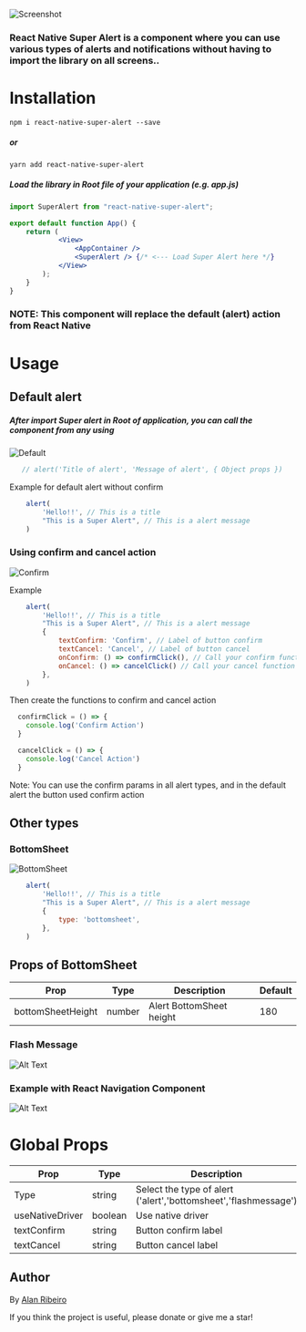 ![Screenshot](https://i.imgur.com/LGauwG0.png)

### React Native Super Alert is a component where you can use various types of alerts and notifications without having to import the library on all screens..

# Installation
```
npm i react-native-super-alert --save
```
##### or
```
yarn add react-native-super-alert
```
##### Load the library in Root file of your application (e.g. app.js)

```jsx
import SuperAlert from "react-native-super-alert";

export default function App() {
    return (
            <View>
                <AppContainer /> 
                <SuperAlert /> {/* <--- Load Super Alert here */}
            </View>
        );
    }
}
```
### NOTE: This component will replace the default (alert) action from React Native

# Usage

## Default alert

##### After import Super alert in Root of application, you can call the component from any using

![Default](https://media.giphy.com/media/FVO46g4nlC5Ys9RtFt/giphy.gif)

```jsx
   // alert('Title of alert', 'Message of alert', { Object props })
```
Example for default alert without confirm

```jsx
    alert(
        'Hello!!', // This is a title
        "This is a Super Alert", // This is a alert message
    )
```

### Using confirm and cancel action

![Confirm](https://media.giphy.com/media/5oiZMAB2XG4Mqm8vxc/giphy.gif)

Example
```jsx
    alert(
        'Hello!!', // This is a title
        "This is a Super Alert", // This is a alert message
        {
            textConfirm: 'Confirm', // Label of button confirm
            textCancel: 'Cancel', // Label of button cancel
            onConfirm: () => confirmClick(), // Call your confirm function 
            onCancel: () => cancelClick() // Call your cancel function 
        },
    )
```
Then create the functions to confirm and cancel action

```jsx
  confirmClick = () => {
    console.log('Confirm Action')
  }

  cancelClick = () => {
    console.log('Cancel Action')
  }
```
Note: You can use the confirm params in all alert types, and in the default alert the button used confirm action

## Other types

### BottomSheet

![BottomSheet](https://media.giphy.com/media/GevNv6PgKnxeFqM1Ai/giphy.gif)

```jsx
    alert(
        'Hello!!', // This is a title
        "This is a Super Alert", // This is a alert message
        {
            type: 'bottomsheet',
        },
    )
```
## Props of BottomSheet

| Prop             | Type     | Description                                              | Default                    |
| ---------------- | -------- | -------------------------------------------------------- | -------------------------- |
| bottomSheetHeight| number   | Alert BottomSheet height                                 | 180                        |

### Flash Message

![Alt Text](https://media.giphy.com/media/LoLCAkNZ23waSThMLq/giphy.gif  )

### Example with React Navigation Component

![Alt Text](https://media.giphy.com/media/kWLj0yJfFLOPWM4vqe/giphy.gif)

# Global Props 
| Prop             | Type     | Description                                              | Default                    |
| ---------------- | -------- | -------------------------------------------------------- | -------------------------- |
| Type             | string   | Select the type of alert ('alert','bottomsheet','flashmessage')                                | 'alert'|
| useNativeDriver  | boolean  | Use native driver                                        | false                      |
| textConfirm      | string   | Button confirm label                                     | 'OK'                       |
| textCancel       | string   | Button cancel label                                      | ''                         |

## Author
By [Alan Ribeiro](https://github.com/zapcriativo "Alan Ribeiro")

If you think the project is useful, please donate or give me a star!
